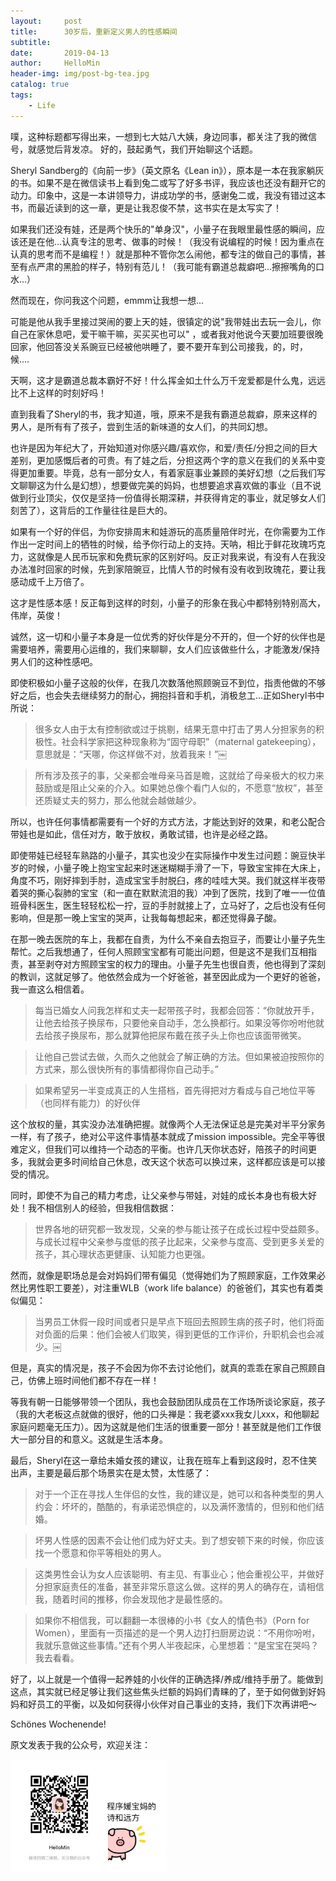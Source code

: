 ```yaml
---
layout:     post
title:      30岁后，重新定义男人的性感瞬间
subtitle:   
date:       2019-04-13
author:     HelloMin
header-img: img/post-bg-tea.jpg
catalog: true
tags:
    - Life
---
```

噗，这种标题都写得出来，一想到七大姑八大姨，身边同事，都关注了我的微信号，就感觉后背发凉。
好的，鼓起勇气，我们开始聊这个话题。

Sheryl Sandberg的《向前一步》（英文原名《Lean in》），原本是一本在我家躺灰的书。如果不是在微信读书上看到兔二或写了好多书评，我应该也还没有翻开它的动力。印象中，这是一本讲领导力，讲成功学的书，感谢兔二或，我没有错过这本书，而最近读到的这一章，更是让我忍俊不禁，这书实在是太写实了！

如果我们还没有娃，还是两个快乐的"单身汉"，小量子在我眼里最性感的瞬间，应该还是在他…认真专注的思考、做事的时候！（我没有说编程的时候！因为重点在认真的思考而不是编程！）就是那种不管你怎么闹他，都专注的做自己的事情，甚至有点严肃的黑脸的样子，特别有范儿！（我可能有霸道总裁癖吧…擦擦嘴角的口水...）

然而现在，你问我这个问题，emmm让我想一想...

可能是他从我手里接过哭闹的要上天的娃，很镇定的说"我带娃出去玩一会儿，你自己在家休息吧，爱干嘛干嘛，买买买也可以" ，或者我对他说今天要加班要很晚回家，他回答没关系豌豆已经被他哄睡了，要不要开车到公司接我，的，时，候….

天啊，这才是霸道总裁本霸好不好！什么挥金如土什么万千宠爱都是什么鬼，远远比不上这样的时刻好吗！

直到我看了Sheryl的书，我才知道，哦，原来不是我有霸道总裁癖，原来这样的男人，是所有有了孩子，尝到生活的新味道的女人们，的共同幻想。

也许是因为年纪大了，开始知道对你感兴趣/喜欢你，和爱/责任/分担之间的巨大差别，更加感慨后者的可贵。有了娃之后，分担这两个字的意义在我们的关系中变得更加重要。毕竟，总有一部分女人，有着家庭事业兼顾的美好幻想（之后我们写文聊聊这为什么是幻想），想要做完美的妈妈，也想要追求喜欢做的事业（且不说做到行业顶尖，仅仅是坚持一份值得长期深耕，并获得肯定的事业，就足够女人们刻苦了），这背后的工作量往往是巨大的。

如果有一个好的伴侣，为你安排周末和娃游玩的高质量陪伴时光，在你需要为工作作出一定时间上的牺牲的时候，给予你行动上的支持。天呐，相比于鲜花玫瑰巧克力，这就像是人民币玩家和免费玩家的区别好吗。反正对我来说，有没有人在我没办法准时回家的时候，先到家陪豌豆，比情人节的时候有没有收到玫瑰花，要让我感动成千上万倍了。

这才是性感本感！反正每到这样的时刻，小量子的形象在我心中都特别特别高大，伟岸，英俊！

诚然，这一切和小量子本身是一位优秀的好伙伴是分不开的，但一个好的伙伴也是需要培养，需要用心运维的，我们来聊聊，女人们应该做些什么，才能激发/保持男人们的这种性感吧。

即使积极如小量子这般的伙伴，在我几次数落他照顾豌豆不到位，指责他做的不够好之后，也会失去继续努力的耐心，拥抱抖音和手机，消极怠工...正如Sheryl书中所说：

 > 很多女人由于太有控制欲或过于挑剔，结果无意中打击了男人分担家务的积极性。社会科学家把这种现象称为“固守母职”（maternal gatekeeping），意思就是：“天哪，你这样做不对，放着我来！”￼

>所有涉及孩子的事，父亲都会唯母亲马首是瞻，这就给了母亲极大的权力来鼓励或是阻止父亲的介入。如果她总像个看门人似的，不愿意“放权”，甚至还质疑丈夫的努力，那么他就会越做越少。

所以，也许任何事情都需要有一个好的方式方法，才能达到好的效果，和老公配合带娃也是如此，信任对方，敢于放权，勇敢试错，也许是必经之路。

即使带娃已经轻车熟路的小量子，其实也没少在实际操作中发生过问题：豌豆快半岁的时候，小量子晚上抱宝宝起来时迷迷糊糊手滑了一下，导致宝宝摔在大床上，角度不巧，刚好摔到手肘，造成宝宝手肘脱臼，疼的哇哇大哭。我们就这样半夜带着哭的撕心裂肺的宝宝（和一直在默默流泪的我）冲到了医院，找到了唯一一位值班骨科医生，医生轻轻松松一拧，豆的手肘就接上了，立马好了，之后也没有任何影响，但是那一晚上宝宝的哭声，让我每每想起来，都还觉得鼻子酸。

在那一晚去医院的车上，我都在自责，为什么不亲自去抱豆子，而要让小量子先生帮忙。之后我想通了，任何人照顾宝宝都有可能出问题，但是这不是我们互相指责，甚至剥夺对方照顾宝宝的权力的理由。小量子先生也很自责，他也得到了深刻的教训，这就足够了。他依然会成为一个好爸爸，甚至因此成为一个更好的爸爸，我一直这么相信着。

>每当已婚女人问我怎样和丈夫一起带孩子时，我都会回答：“你就放开手，让他去给孩子换尿布，只要他亲自动手，怎么换都行。如果没等你吩咐他就去给孩子换尿布，那么就算他把尿布戴在孩子头上你也应该面带微笑。

> 让他自己尝试去做，久而久之他就会了解正确的方法。但如果被迫按照你的方式来，那么很快所有的事情都得你自己动手。”

> 如果希望另一半变成真正的人生搭档，首先得把对方看成与自己地位平等（也同样有能力）的好伙伴

这个放权的量，其实没办法准确把握。就像两个人无法保证总是完美对半平分家务一样，有了孩子，绝对公平这件事情基本就成了mission impossible。完全平等很难定义，但我们可以维持一个动态的平衡。也许几天你状态好，陪孩子的时间更多，我就会更多时间给自己休息，改天这个状态可以换过来，这样都应该是可以接受的情况。

同时，即使不为自己的精力考虑，让父亲参与带娃，对娃的成长本身也有极大好处！我不相信别人的经验，但我相信数据：

>世界各地的研究都一致发现，父亲的参与能让孩子在成长过程中受益颇多。与成长过程中父亲参与度低的孩子比起来，父亲参与度高、受到更多关爱的孩子，其心理状态更健康、认知能力也更强。

然而，就像是职场总是会对妈妈们带有偏见（觉得她们为了照顾家庭，工作效果必然比男性职工要差），对注重WLB（work life balance）的爸爸们，其实也有着类似偏见：

>当男员工休假一段时间或者只是早点下班回去照顾生病的孩子时，他们将面对负面的后果：他们会被人们取笑，得到更低的工作评价，升职机会也会减少。￼

但是，真实的情况是，孩子不会因为你不去讨论他们，就真的乖乖在家自己照顾自己，仿佛上班时间他们都不存在一样！

等我有朝一日能够带领一个团队，我也会鼓励团队成员在工作场所谈论家庭，孩子（我的大老板这点就做的很好，他的口头禅是：我老婆xxx我女儿xxx，和他聊起家庭问题毫无压力）。因为这就是他们生活的很重要一部分！甚至就是他们工作很大一部分目的和意义。这就是生活本身。

最后，Sheryl在这一章给未婚女孩的建议，让我在班车上看到这段时，忍不住笑出声，主要是最后那个场景实在是太赞，太性感了：

>对于一个正在寻找人生伴侣的女性，我的建议是，她可以和各种类型的男人约会：坏坏的，酷酷的，有承诺恐惧症的，以及满怀激情的，但别和他们结婚。

> 坏男人性感的因素不会让他们成为好丈夫。到了想安顿下来的时候，你应该找一个愿意和你平等相处的男人。

> 这类男性会认为女人应该聪明、有主见、有事业心；他会重视公平，并做好分担家庭责任的准备，甚至非常乐意这么做。这样的男人的确存在，请相信我，随着时间的推移，你会发现他才是最性感的。

> 如果你不相信我，可以翻翻一本很棒的小书《女人的情色书》（Porn for Women），里面有一页描述的是一个男人边打扫厨房边说：“不用你吩咐，我就乐意做这些事情。”还有个男人半夜起床，心里想着：“是宝宝在哭吗？我去看看。

好了，以上就是一个值得一起养娃的小伙伴的正确选择/养成/维持手册了。能做到这点，其实就已经足够让我们这些焦头烂额的妈妈们青睐的了，至于如何做到好妈妈和好员工的平衡，以及如何获得小伙伴对自己事业的支持，我们下次再讲吧～

Schönes Wochenende!

原文发表于我的公众号，欢迎关注：

<img src="/img/qrcode.jpeg" alt="每周一更" width="250px"/>

